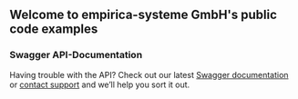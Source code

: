 ## Welcome to empirica-systeme GmbH's public code examples 


### Swagger API-Documentation

Having trouble with the API? Check out our latest [Swagger documentation](https://api.empirica-systeme.de/api-docs/) or [contact support](https://www.empirica-systeme.de/en/contact/) and we’ll help you sort it out.
